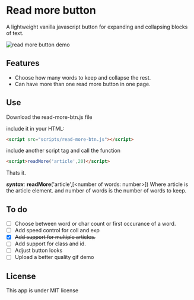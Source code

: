# Read more button

A lightweight vanilla javascript button for expanding and collapsing blocks of text.


![read more button demo](https://github.com/gumbol/read-more-btn/blob/main/images/read-more-btn-demo.gif)


## Features

- Choose how many words to keep and collapse the rest.
- Can have more than one read more button in one page.


## Use

Download the read-more-btn.js file

include it in your HTML:
```html
<script src="scripts/read-more-btn.js"></script>
```
include another script tag and call the function
```html
<script>readMore('article',20)</script>
```
Thats it.

_**syntax**:_ 
**readMore**('article',[\<number of words: number\>])
Where article is the article element. and number of words is the number of words to keep.

## To do

- [ ] Choose between word or char count or first occurance of a word.
- [ ] Add speed control for coll and exp
- [x] ~~Add support for multiple articles.~~
- [ ] Add support for class and id.
- [ ] Adjust button looks
- [ ] Upload a better quality gif demo

## License
This app is under MIT license
